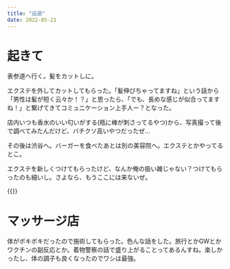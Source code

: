 ```yaml
---
title: "巡遊"
date: 2022-05-21
---
```


# 起きて
表参道へ行く。髪をカットしに。

エクステを外してカットしてもらった。「髪伸びちゃってますね」という話から「男性は髪が短く云々か！？」と思ったら、「でも、長めな感じが似合ってますね！」と繋げてきてコミュニケーション上手人ー？となった。

店内いつも香水のいい匂いがする(瓶に棒が刺さってるやつ)から、写真撮って後で調べてみたんだけど、バチクソ高いやつだったぜ...


その後は渋谷へ。バーガーを食べたあとは別の美容院へ。エクステとかやってるとこ。

エクステを新しくつけてもらったけど、なんか俺の扱い雑じゃない？つけてもらったのも細いし。さよなら、もうここには来ないぜ。

{{<tweet user="dango_bot" id="1527890177816809472">}}

# マッサージ店
体がボキボキだったので施術してもらった。色んな話をした。旅行とかGWとかワクチンの副反応とか。着物警察の話で盛り上がることってあるんすね。楽しかったし、体の調子も良くなったのでワシは最強。
